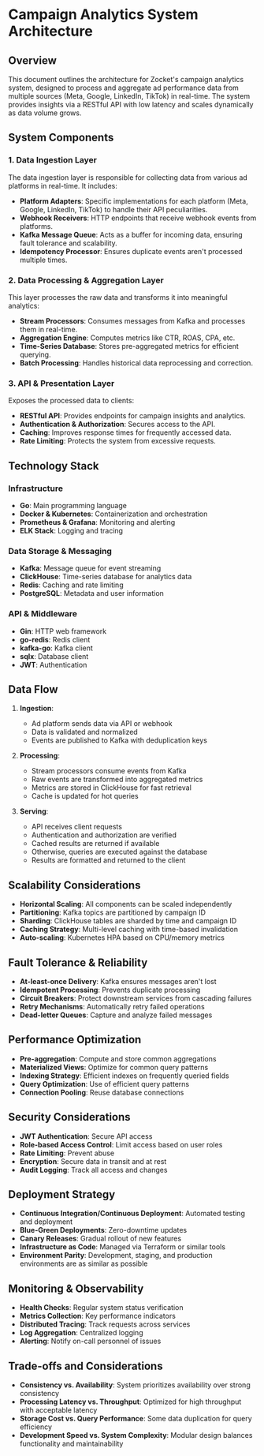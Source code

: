 # Campaign Analytics System Architecture

## Overview

This document outlines the architecture for Zocket's campaign analytics system, designed to process and aggregate ad performance data from multiple sources (Meta, Google, LinkedIn, TikTok) in real-time. The system provides insights via a RESTful API with low latency and scales dynamically as data volume grows.

## System Components

### 1. Data Ingestion Layer

The data ingestion layer is responsible for collecting data from various ad platforms in real-time. It includes:

- **Platform Adapters**: Specific implementations for each platform (Meta, Google, LinkedIn, TikTok) to handle their API peculiarities.
- **Webhook Receivers**: HTTP endpoints that receive webhook events from platforms.
- **Kafka Message Queue**: Acts as a buffer for incoming data, ensuring fault tolerance and scalability.
- **Idempotency Processor**: Ensures duplicate events aren't processed multiple times.

### 2. Data Processing & Aggregation Layer

This layer processes the raw data and transforms it into meaningful analytics:

- **Stream Processors**: Consumes messages from Kafka and processes them in real-time.
- **Aggregation Engine**: Computes metrics like CTR, ROAS, CPA, etc.
- **Time-Series Database**: Stores pre-aggregated metrics for efficient querying.
- **Batch Processing**: Handles historical data reprocessing and correction.

### 3. API & Presentation Layer

Exposes the processed data to clients:

- **RESTful API**: Provides endpoints for campaign insights and analytics.
- **Authentication & Authorization**: Secures access to the API.
- **Caching**: Improves response times for frequently accessed data.
- **Rate Limiting**: Protects the system from excessive requests.

## Technology Stack

### Infrastructure
- **Go**: Main programming language
- **Docker & Kubernetes**: Containerization and orchestration
- **Prometheus & Grafana**: Monitoring and alerting
- **ELK Stack**: Logging and tracing

### Data Storage & Messaging
- **Kafka**: Message queue for event streaming
- **ClickHouse**: Time-series database for analytics data
- **Redis**: Caching and rate limiting
- **PostgreSQL**: Metadata and user information

### API & Middleware
- **Gin**: HTTP web framework
- **go-redis**: Redis client
- **kafka-go**: Kafka client
- **sqlx**: Database client
- **JWT**: Authentication

## Data Flow

1. **Ingestion**:
   - Ad platform sends data via API or webhook
   - Data is validated and normalized
   - Events are published to Kafka with deduplication keys

2. **Processing**:
   - Stream processors consume events from Kafka
   - Raw events are transformed into aggregated metrics
   - Metrics are stored in ClickHouse for fast retrieval
   - Cache is updated for hot queries

3. **Serving**:
   - API receives client requests
   - Authentication and authorization are verified
   - Cached results are returned if available
   - Otherwise, queries are executed against the database
   - Results are formatted and returned to the client

## Scalability Considerations

- **Horizontal Scaling**: All components can be scaled independently
- **Partitioning**: Kafka topics are partitioned by campaign ID
- **Sharding**: ClickHouse tables are sharded by time and campaign ID
- **Caching Strategy**: Multi-level caching with time-based invalidation
- **Auto-scaling**: Kubernetes HPA based on CPU/memory metrics

## Fault Tolerance & Reliability

- **At-least-once Delivery**: Kafka ensures messages aren't lost
- **Idempotent Processing**: Prevents duplicate processing
- **Circuit Breakers**: Protect downstream services from cascading failures
- **Retry Mechanisms**: Automatically retry failed operations
- **Dead-letter Queues**: Capture and analyze failed messages

## Performance Optimization

- **Pre-aggregation**: Compute and store common aggregations
- **Materialized Views**: Optimize for common query patterns
- **Indexing Strategy**: Efficient indexes on frequently queried fields
- **Query Optimization**: Use of efficient query patterns
- **Connection Pooling**: Reuse database connections

## Security Considerations

- **JWT Authentication**: Secure API access
- **Role-based Access Control**: Limit access based on user roles
- **Rate Limiting**: Prevent abuse
- **Encryption**: Secure data in transit and at rest
- **Audit Logging**: Track all access and changes

## Deployment Strategy

- **Continuous Integration/Continuous Deployment**: Automated testing and deployment
- **Blue-Green Deployments**: Zero-downtime updates
- **Canary Releases**: Gradual rollout of new features
- **Infrastructure as Code**: Managed via Terraform or similar tools
- **Environment Parity**: Development, staging, and production environments are as similar as possible

## Monitoring & Observability

- **Health Checks**: Regular system status verification
- **Metrics Collection**: Key performance indicators
- **Distributed Tracing**: Track requests across services
- **Log Aggregation**: Centralized logging
- **Alerting**: Notify on-call personnel of issues

## Trade-offs and Considerations

- **Consistency vs. Availability**: System prioritizes availability over strong consistency
- **Processing Latency vs. Throughput**: Optimized for high throughput with acceptable latency
- **Storage Cost vs. Query Performance**: Some data duplication for query efficiency
- **Development Speed vs. System Complexity**: Modular design balances functionality and maintainability
